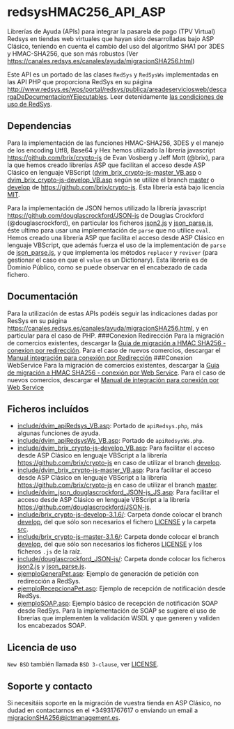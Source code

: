# redsysHMAC256_API_ASP

Librerías de Ayuda (APIs) para integrar la pasarela de pago (TPV Virtual) Redsys en tiendas web virtuales que hayan sido desarrolladas bajo ASP Clásico, teniendo en cuenta el cambio del uso del algoritmo SHA1 por 3DES y HMAC-SHA256, que son más robustos (Ver https://canales.redsys.es/canales/ayuda/migracionSHA256.html)


Este API es un portado de las clases `RedSys` y `RedSysWs` implementadas en las API PHP que proporciona RedSys en su página http://www.redsys.es/wps/portal/redsys/publica/areadeserviciosweb/descargaDeDocumentacionYEjecutables. Leer detenidamente [las condiciones de uso de RedSys](Aviso.Legal.-.Condiciones.de.uso.RedSys.pdf).

## Dependencias

Para la implementación de las funciones HMAC-SHA256, 3DES y el manejo de los encoding Utf8, Base64 y Hex hemos utilizado la librería javascript https://github.com/brix/crypto-js de Evan Vosberg y Jeff Mott (@brix), para la que hemos creado librerías ASP que facilitan el acceso desde ASP Clásico en lenguaje VBScript ([dvim_brix_crypto-js-master_VB.asp](dvim_brix_crypto-js-master_VB.asp) o [dvim_brix_crypto-js-develop_VB.asp](dvim_brix_crypto-js-develop_VB.asp) según se utilize el branch [master](https://github.com/brix/crypto-js/tree/master) o [develop](https://github.com/brix/crypto-js/tree/develop) de https://github.com/brix/crypto-js. Esta librería está bajo licencia [MIT](http://opensource.org/licenses/MIT).

Para la implementación de JSON hemos utilizado la librería javascript https://github.com/douglascrockford/JSON-js de Douglas Crockford (@douglascrockford), en particular los ficheros [json2.js](https://github.com/douglascrockford/JSON-js/blob/master/json2.js) y [json_parse.js](https://github.com/douglascrockford/JSON-js/blob/master/json_parse.js), éste ultimo para usar una implementación de `parse` que no utilice `eval`. Hemos creado una librería ASP que facilita el acceso desde ASP Clásico en lenguaje VBScript, que además fuerza el uso de la implementación de `parse` de [json_parse.js](https://github.com/douglascrockford/JSON-js/blob/master/json_parse.js), y que implementa los métodos `replacer` y `reviver` (para gestionar el caso en que el `value` es un Dictionary). Esta librería es de Dominio Público, como se puede observar en el encabezado de cada fichero.

## Documentación
Para la utilización de estas APIs podéis seguir las indicaciones dadas por ResSys en su página https://canales.redsys.es/canales/ayuda/migracionSHA256.html, y en particular para el caso de PHP.
###Conexion Redirección
Para la migración de comercios existentes, descargar la [Guia de migración a HMAC SHA256 - conexion por redirección](https://canales.redsys.es/canales/ayuda/documentacion/Guia%20migracion%20a%20HMAC%20SHA256%20-%20conexion%20por%20redireccion.pdf).
Para el caso de nuevos comercios, descargar el [Manual integración para conexión por Redirección](https://canales.redsys.es/canales/ayuda/documentacion/Manual%20integracion%20para%20conexion%20por%20Redireccion.pdf)
###Conexion WebService
Para la migración de comercios existentes, descargar la [Guia de migración a HMAC SHA256 - conexión por Web Service](https://canales.redsys.es/canales/ayuda/documentacion/Guia%20migracion%20a%20HMAC%20SHA256%20-%20conexion%20por%20Web%20Service.pdf).
Para el caso de nuevos comercios, descargar el [Manual de integración para conexión por Web Service](https://canales.redsys.es/canales/ayuda/documentacion/Manual%20integracion%20para%20conexion%20por%20Web%20Service.pdf)

## Ficheros incluídos
* [include/dvim_apiRedsys_VB.asp](include/dvim_apiRedsys_VB.asp): Portado de `apiRedsys.php`, más algunas funciones de ayuda.
* [include/dvim_apiRedsysWs_VB.asp](include/dvim_apiRedsysWs_VB.asp): Portado de `apiRedsysWs.php`.
* [include/dvim_brix_crypto-js-develop_VB.asp](include/dvim_brix_crypto-js-develop_VB.asp): Para facilitar el acceso desde ASP Clásico en lenguaje VBScript a la librería https://github.com/brix/crypto-js en caso de utilizar el branch [develop](https://github.com/brix/crypto-js/tree/develop).
* [include/dvim_brix_crypto-js-master_VB.asp](include/dvim_brix_crypto-js-master_VB.asp): Para facilitar el acceso desde ASP Clásico en lenguaje VBScript a la librería https://github.com/brix/crypto-js en caso de utilizar el branch [master](https://github.com/brix/crypto-js/tree/master).
* [include/dvim_json_douglascrockford_JSON-js_JS.asp](include/dvim_json_douglascrockford_JSON-js_JS.asp): Para facilitar el acceso desde ASP Clásico en lenguaje VBScript a la librería https://github.com/douglascrockford/JSON-js.
* [include/brix_crypto-js-develop-3.1.6/](include/brix_crypto-js-develop-3.1.6): Carpeta donde colocar el branch [develop](https://github.com/brix/crypto-js/tree/develop), del que sólo son necesarios el fichero [LICENSE](https://github.com/brix/crypto-js/blob/develop/LICENSE) y la carpeta [src](https://github.com/brix/crypto-js/tree/develop/src).
* [include/brix_crypto-js-master-3.1.6/](include/brix_crypto-js-master-3.1.6): Carpeta donde colocar el branch [develop](https://github.com/brix/crypto-js/tree/develop), del que sólo son necesarios los ficheros [LICENSE](https://github.com/brix/crypto-js/blob/master/LICENSE) y los ficheros `.js` de la raíz.
* [include/douglascrockford_JSON-js/](include/douglascrockford_JSON-js): Carpeta donde colocar los ficheros [json2.js](https://github.com/douglascrockford/JSON-js/blob/master/json2.js) y [json_parse.js](https://github.com/douglascrockford/JSON-js/blob/master/json_parse.js).
* [ejemploGeneraPet.asp](ejemploGeneraPet.asp): Ejemplo de generación de petición con redirección a RedSys.
* [ejemploRecepcionaPet.asp](ejemploRecepcionaPet.asp): Ejemplo de recepción de notificación desde RedSys.
* [ejemploSOAP.asp](ejemploSOAP.asp): Ejemplo básico de recepción de notificación SOAP desde RedSys. Para la implementación de SOAP se sugiere el uso de librerías que implementen la validación WSDL y que generen y validen los encabezados SOAP.

## Licencia de uso
`New BSD` también llamada `BSD 3-clause`, ver [LICENSE](LICENSE).

## Soporte y contacto
Si necesitáis soporte en la migración de vuestra tienda en ASP Clásico, no dudad en contactarnos en el +34931767617 o enviando un email a migracionSHA256@ictmanagement.es.

